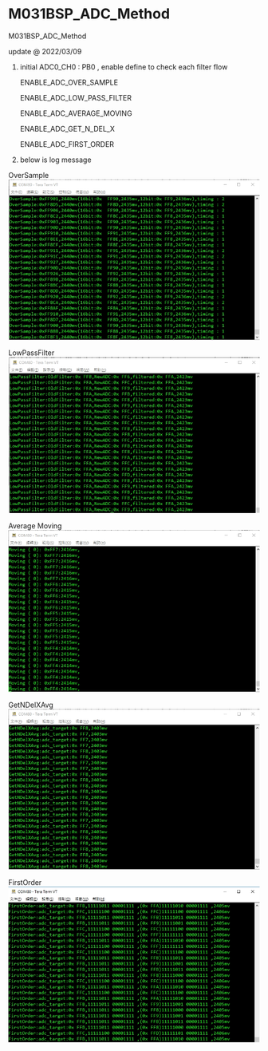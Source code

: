 # M031BSP_ADC_Method
 M031BSP_ADC_Method


update @ 2022/03/09

1. initial ADC0_CH0 : PB0 , enable define to check each filter flow 

	ENABLE_ADC_OVER_SAMPLE

	ENABLE_ADC_LOW_PASS_FILTER

	ENABLE_ADC_AVERAGE_MOVING

	ENABLE_ADC_GET_N_DEL_X

	ENABLE_ADC_FIRST_ORDER

2. below is log message 

OverSample
![image](https://github.com/released/M031BSP_ADC_Method/blob/main/OverSample.jpg)

LowPassFilter
![image](https://github.com/released/M031BSP_ADC_Method/blob/main/LowPassFilter.jpg)

Average Moving
![image](https://github.com/released/M031BSP_ADC_Method/blob/main/Moving.jpg)

GetNDelXAvg
![image](https://github.com/released/M031BSP_ADC_Method/blob/main/GetNDelXAvg.jpg)

FirstOrder
![image](https://github.com/released/M031BSP_ADC_Method/blob/main/FirstOrder.jpg)


